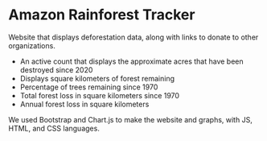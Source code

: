 # Amazon Rainforest Tracker
Website that displays deforestation data, along with links to donate to other organizations.
- An active count that displays the approximate acres that have been destroyed since 2020
- Displays square kilometers of forest remaining 
- Percentage of trees remaining since 1970
- Total forest loss in square kilometers since 1970
- Annual forest loss in square kilometers

We used Bootstrap and Chart.js to make the website and graphs, with JS, HTML, and CSS languages.

